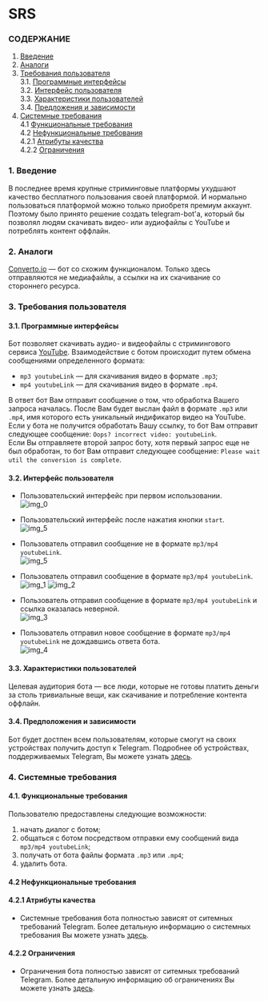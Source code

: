 # SRS
### СОДЕРЖАНИЕ 
1. [Введение](#1)
2. [Аналоги](#2) <br>
3. [Требования пользователя](#3) <br>
  3.1. [Программные интерфейсы](#3.1) <br>
  3.2. [Интерфейс пользователя](#3.2) <br>
  3.3. [Характеристики пользователей](#3.3) <br>
  3.4. [Предложения и зависимости](#3.4) <br>
4. [Системные требования](#4) <br>
  4.1 [Функциональные требования](#4.1) <br>
  4.2 [Нефункциональные требования](#4.2) <br>
    4.2.1 [Атрибуты качества](#4.2.1) <br>
    4.2.2 [Ограничения](#4.2.2) <br>
 
### 1. Введение <a name="1"></a>
 В последнее время крупные стриминговые платформы ухудшают качество бесплатного пользования своей платформой. И нормально пользоваться платформой можно только приобретя премиум аккаунт. <br>
 Поэтому было принято решение создать telegram-bot'а, который бы позволял людям скачивать видео- или аудиофайлы с YouTube и потреблять контент оффлайн.
 ### 2. Аналоги <a name="2"></a>
  [Converto.io](https://telegram.me/converto_bot) — бот со схожим функционалом. Только здесь отправляются не медиафайлы, а ссылки на их скачивание со стороннего ресурса.
### 3. Требования пользователя <a name="3"></a>
#### 3.1. Программные интерфейсы <a name="3.1"></a>
 Бот позволяет скачивать аудио- и видеофайлы с стримингового сервиса [YouTube](https://www.youtube.com/). Взаимодействие с ботом происходит путем обмена сообщениями определенного формата: 
  * `mp3 youtubeLink` — для скачивания видео в  формате `.mp3`;
  * `mp4 youtubeLink` — для скачивания видео в  формате `.mp4`. <br> 
  
В ответ бот Вам отправит сообщение о том, что обработка Вашего запроса началась. После Вам будет выслан файл в формате `.mp3` или `.mp4`, имя которого есть уникальный индификатор видео на YouTube. <br>
Если у бота не получится обработать Вашу ссылку, то бот Вам отправит следующее сообщение: `Oops? incorrect video: youtubeLink`. <br>
Если Вы отправляете второй запрос боту, хотя первый запрос еще не был обработан, то бот Вам отправит следующее сообщение: `Please wait util the conversion is complete`.
#### 3.2. Интерфейс пользователя <a name="3.2"></a>
* Пользовательский интерфейс при первом использовании. <br>
    ![img_0](https://github.com/theAngryBeavers/TelegramBot/blob/main/documentation/images/img_0.png)
    <p/>
* Пользовательский интерфейс после нажатия кнопки `start`. <br>
    ![img_5](https://github.com/theAngryBeavers/TelegramBot/blob/main/documentation/images/img_5.png)
    <p/>
* Пользователь отправил сообщение не в формате `mp3/mp4 youtubeLink`. <br>
    ![img_5](https://github.com/theAngryBeavers/TelegramBot/blob/main/documentation/images/img_5.png)
    <p/>
* Пользователь отправил сообщение в формате `mp3/mp4 youtubeLink`. <br>
    ![img_1](https://github.com/theAngryBeavers/TelegramBot/blob/main/documentation/images/img_1.png)
    ![img_2](https://github.com/theAngryBeavers/TelegramBot/blob/main/documentation/images/img_2.png)
    <p/>
* Пользователь отправил сообщение в формате `mp3/mp4 youtubeLink` и ссылка оказалась неверной. <br>
    ![img_3](https://github.com/theAngryBeavers/TelegramBot/blob/main/documentation/images/img_3.png)
    <p/>
* Пользователь отправил новое сообщение в формате `mp3/mp4 youtubeLink` не дождавшись ответа бота. <br>
    ![img_4](https://github.com/theAngryBeavers/TelegramBot/blob/main/documentation/images/img_4.png)
#### 3.3. Характеристики пользователей <a name="3.3"></a>
 Целевая аудитория бота — все люди, которые не готовы платить деньги за столь тривиальные вещи, как скачивание и потребление контента оффлайн.
#### 3.4. Предположения и зависимости <a name="3.4"></a>
 Бот будет достпен всем пользователям, которые смогут на своих устройствах получить доступ к Telegram. Подробнее об устройствах, поддерживаемых Telegram, Вы можете узнать [здесь](https://telegram.org/faq#q-which-devices-can-i-use).
 ### 4. Системные требования <a name="4"></a>
 #### 4.1. Функциональные требования <a name="4.1"></a>
 
 Пользователю предоставлены следующие возможности:
   1. начать диалог с ботом;
   2. общаться с ботом посредством отправки ему сообщений вида `mp3/mp4 youtubeLink`;
   3. получать от бота файлы формата `.mp3` или `.mp4`;
   4. удалить бота.
   
 #### 4.2 Нефункциональные требования <a name="4.2"></a>
 
  #### 4.2.1 Атрибуты качества <a name="4.2.1"></a>
  <a name="requirements_for_ease_of_use"/>
  
  * Системные требования бота полностью зависят от ситемных требований Telegram. Более детальную информацию о системных требования Вы можете узнать [здесь](https://telegram.org/faq).
   
  #### 4.2.2 Ограничения <a name="4.2.2"></a>
  * Ограничения бота полностью зависят от ситемных требований Telegram. Более детальную информацию об ограничениях Вы можете узнать [здесь](https://telegram.org/faq).
  <a name="security_requirements"/>
